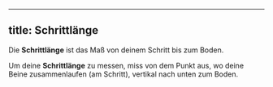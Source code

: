 ***

## title: Schrittlänge

Die **Schrittlänge** ist das Maß von deinem Schritt bis zum Boden.

Um deine **Schrittlänge** zu messen, miss von dem Punkt aus, wo deine Beine zusammenlaufen (am Schritt), vertikal nach unten zum Boden.
